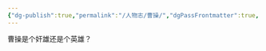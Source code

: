 ```yaml
---
{"dg-publish":true,"permalink":"/人物志/曹操/","dgPassFrontmatter":true,"noteIcon":"","created":"2023-05-27T22:45:47.997+08:00","updated":"2023-05-27T23:10:08.692+08:00"}
---
```



曹操是个奸雄还是个英雄？